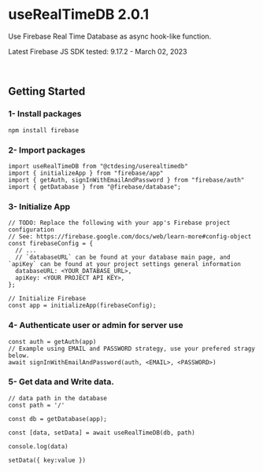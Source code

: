 # useRealTimeDB 2.0.1

Use Firebase Real Time Database as async hook-like function.

Latest Firebase JS SDK tested: 9.17.2 - March 02, 2023

<br>

## Getting Started

### 1- Install packages

```
npm install firebase
```

### 2- Import packages

```
import useRealTimeDB from "@ctdesing/userealtimedb"
import { initializeApp } from "firebase/app"
import { getAuth, signInWithEmailAndPassword } from "firebase/auth"
import { getDatabase } from "@firebase/database";

```

### 3- Initialize App

```
// TODO: Replace the following with your app's Firebase project configuration
// See: https://firebase.google.com/docs/web/learn-more#config-object
const firebaseConfig = {
  // ...
  // `databaseURL` can be found at your database main page, and `apiKey` can be found at your project settings general information
  databaseURL: <YOUR_DATABASE_URL>,
  apiKey: <YOUR PROJECT API KEY>,
};

// Initialize Firebase
const app = initializeApp(firebaseConfig);

```

### 4- Authenticate user or admin for server use

```
const auth = getAuth(app)
// Example using EMAIL and PASSWORD strategy, use your prefered stragy below.
await signInWithEmailAndPassword(auth, <EMAIL>, <PASSWORD>)
```

### 5- Get data and Write data.

```
// data path in the database
const path = '/'

const db = getDatabase(app);

const [data, setData] = await useRealTimeDB(db, path)

console.log(data)

setData({ key:value })
```
